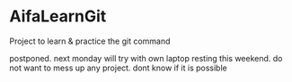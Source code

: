 # AifaLearnGit
Project to learn &amp; practice the git command

postponed. next monday will try with own laptop
resting this weekend. 
do not want to mess up any project. dont know if it is possible 
